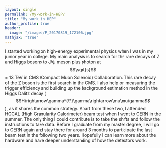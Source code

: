 ```yaml
---
layout: single
permalink: /My-work-in-HEP/
title: "My work in HEP"
author_profile: true
header:
  image: "/images/P_20170819_172106.jpg"
mathjax: "true"
---
```


I started working on high-energy experimental physics when I was in my junior year in college. My main analysis is to search for the rare decays of Z and Higgs bosons to J/&psi; meson plus photon at $$\sqrt{s}$$ = 13 TeV in CMS (Compact Muon Solenoid) Collaboration. This rare decay of the Z boson is the first search in the CMS. 
I also help on measuring the trigger efficiency and building up the background estimation method in the Higgs Dalitz decay ($$H\rightarrow\gamma^{\*}\gamma\rightarrow\mu\mu\gamma$$), as it shares the common strategy.
Apart from these two, I attended HGCAL (High Granularity Calorimeter) beam test when I went to CERN in the summer. The only thing I could contribute is to take the shifts and follow the instructions to take data. Before I graduate from my master degree, I will go to CERN again and stay there for around 3 months to participate the last beam test in the following two years. Hopefully I can learn more about the hardware and have deeper understanding of how the detectors work.